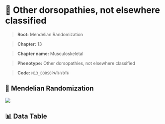 # 🧪 Other dorsopathies, not elsewhere classified

> **Root:** Mendelian Randomization

> **Chapter:** 13  

> **Chapter name:** Musculoskeletal

> **Phenotype:** Other dorsopathies, not elsewhere classified  

> **Code:** `M13_DORSOPATHYOTH`

## 🧬 Mendelian Randomization  

<img src="/MR/Figures/Forward/M13_DORSOPATHYOTH.png"/>

## 📊 Data Table

<CsvTableMRF src="/MR/Data/Forward/M13_DORSOPATHYOTH.csv"/>
